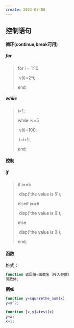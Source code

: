 ```yaml
---
create: 2023-07-08
---
```

## 控制语句

#### 循环(continue,break可用)

##### for

> for i = 1:10
>
> ​	v(i)=2^i;
>
> end;

##### while

> i=1;
>
> while i<=5
>
> ​	v(i)=100;
>
> ​	i=i+1;
>
> end;

#### 控制

##### if

> if i==5
>
> ​	disp('the value is 5');
>
> elseif i==6
>
> ​	disp('the value is 6');
>
> else
>
> ​	disp('the value is 0');
>
> end;





#### 函数

格式：

```matlab
function 返回值=函数名（传入参数）
函数体;
```

**例如**

```matlab
function y=squarethe_num(x)
y=x^2;
```

```matlab
function [x,y]=test(x)
y=x;
x=1;
```

